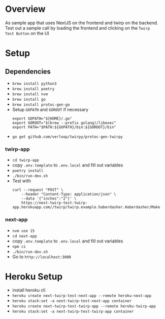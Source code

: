 # Overview
As sample app that uses NextJS on the frontend and twirp on the backend. Test out a sample call by loading the frontend and clicking on the `Twirp Test Button` on the UI

# Setup

## Dependencies
- `brew install python3`
- `brew install poetry`
- `brew install nvm`
- `brew install go`
- `brew install protoc-gen-go`
- Setup `GOPATH` and `GOROOT` if necessary
    ```
    export GOPATH="${HOME}/.go"
    export GOROOT="$(brew --prefix golang)/libexec"
    export PATH="$PATH:${GOPATH}/bin:${GOROOT}/bin"
    ```
- `go get github.com/verloop/twirpy/protoc-gen-twirpy`

### twirp-app
- `cd twirp-app`
- copy `.env.template` to `.env.local` and fill out variables
- `poetry install`
- `./bin/run-dev.sh`
- Test with 
    ```
    curl --request "POST" \
        --header "Content-Type: application/json" \
        --data '{"inches":"2"}' \
        https://next-twirp-test-twirp-app.herokuapp.com//twirp/twirp.example.haberdasher.Haberdasher/MakeHat
    ```

### next-app
- `nvm use 15`
- `cd next-app`
- copy `.env.template` to `.env.local` and fill out variables
- `npm ci`
- `./bin/run-dev.sh`
- Go to `http://localhost:3000`


# Heroku Setup
- install heroku cli
- `heroku create next-twirp-test-next-app --remote heroku-next-app`
- `heroku stack:set -a next-twirp-test-next-app container`
- `heroku create next-twirp-test-twirp-app --remote heroku-twirp-app`
- `heroku stack:set -a next-twirp-test-twirp-app container`